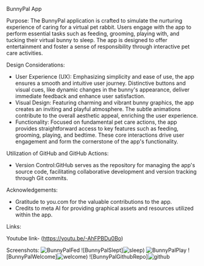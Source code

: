 BunnyPal App

Purpose:
The BunnyPal application is crafted to simulate the nurturing experience of caring for a virtual pet rabbit. Users engage with the app to perform essential tasks such as feeding, grooming, playing with, and tucking their virtual bunny to sleep. The app is designed to offer entertainment and foster a sense of responsibility through interactive pet care activities.

Design Considerations:
- User Experience (UX): Emphasizing simplicity and ease of use, the app ensures a smooth and intuitive user journey. Distinctive buttons and visual cues, like dynamic changes in the bunny's appearance, deliver immediate feedback and enhance user satisfaction.
- Visual Design:
 Featuring charming and vibrant bunny graphics, the app creates an inviting and playful atmosphere. The subtle animations contribute to the overall aesthetic appeal, enriching the user experience.
- Functionality:
 Focused on fundamental pet care actions, the app provides straightforward access to key features such as feeding, grooming, playing, and bedtime. These core interactions drive user engagement and form the cornerstone of the app's functionality.

Utilization of GitHub and GitHub Actions:
- Version Control:GitHub serves as the repository for managing the app's source code, facilitating collaborative development and version tracking through Git commits.

Acknowledgements:
- Gratitude to you.com for the valuable contributions to the app.
- Credits to meta AI for providing graphical assets and resources utilized within the app.

Links:

Youtube link- (https://youtu.be/-AhFPBDu0Bo)

Screenshots:
![BunnyPalFed](![fed](https://github.com/Minionz731/BunnyPalApp/assets/132356095/214d293e-6183-4189-b6f7-206c4b94a532))
![BunnyPalSlept]![sleep](https://github.com/Minionz731/BunnyPalApp/assets/132356095/ac35f5c3-851a-4830-b47a-7381f0aba418)) 
![BunnyPalPlay](![play](https://github.com/Minionz731/BunnyPalApp/assets/132356095/ce511fc6-6553-41d4-9677-abbb0a89be9f))
![BunnyPalWelcome]![welcome](https://github.com/Minionz731/BunnyPalApp/assets/132356095/8a79a56c-eafe-4456-a3bd-fe23f4881b29))
![BunnyPalGithubRepo]![github](https://github.com/Minionz731/BunnyPalApp/assets/132356095/5d2467d6-05a0-44b4-9cc8-3969a5ae7ca1)


